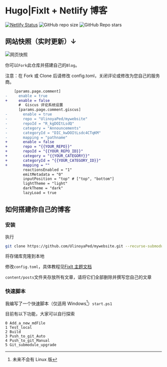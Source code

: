 # Hugo|FixIt + Netlify 博客

[![Netlify Status](https://api.netlify.com/api/v1/badges/908b7ce2-2e6d-43a7-bde4-5efd2fb1d168/deploy-status)](https://totapo.netlify.app)
![GitHub repo size](https://img.shields.io/github/repo-size/UlinoyaPed/mywebsite)
![GitHub Repo stars](https://img.shields.io/github/stars/UlinoyaPed/mywebsite)

## **网站快照（实时更新）**$\downarrow$

![网页快照](https://s0.wp.com/mshots/v1/https://totapo.netlify.app?w=&h=)

你可以`Fork`此仓库并搭建自己的`Blog`。

注意：在 Fork 或 Clone 后请修改 config.toml，关闭评论或修改为您自己的服务商。

```diff
    [params.page.comment]
-     enable = true
+     enable = false
      #  Giscus 评论系统设置
      [params.page.comment.giscus]
-       enable = true
-       repo = "UlinoyaPed/mywebsite"
-       repoId = "R_kgDOItLsdQ"
-       category = "Announcements"
-       categoryId = "DIC_kwDOItLsdc4CTqKM"
-       mapping = "pathname"
+       enable = false
+       repo = "{{YOUR_REPO}}"
+       repoId = "{{YOUR_REPO_ID}}"
+       category = "{{YOUR_CATEGORY}}"
+       categoryId = "{{YOUR_CATEGORY_ID}}"
+       mapping = ""
        reactionsEnabled = "1"
        emitMetadata = "0"
        inputPosition = "top" # ["top", "bottom"]
        lightTheme = "light"
        darkTheme = "dark"
        lazyLoad = true
```

## 如何搭建你自己的博客

### 安装

执行

```bash
git clone https://github.com/UlinoyaPed/mywebsite.git --recurse-submodules
```

将存储库克隆到本地

修改`config.toml`，具体教程见[FixIt 主题文档](https://fixit.lruihao.cn/zh-cn/)

`content/posts`文件夹存放所有文章，请将它们全部删除并撰写您自己的文章

### 快速脚本

我编写了一个快速脚本（仅适用 Windows[^1]）`start.ps1`

[^1]: 未来不会有 Linux 版

目前有以下功能，大家可以自行探索

```
0 Add_a_new_mdFile
1 Test_local
2 Build
3 Push_to_git_Auto
4 Push_to_git_Manual
5 Git_submodule_upgrade
```
